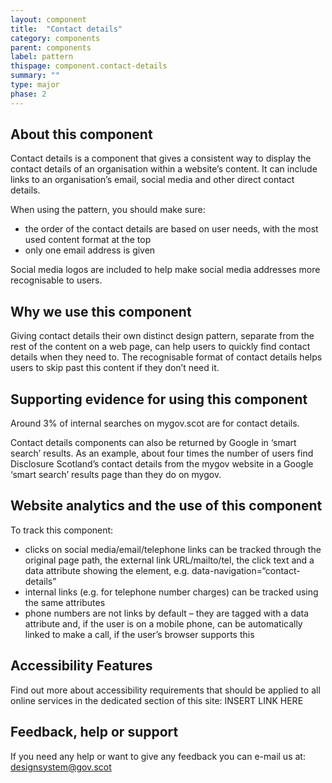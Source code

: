 ```yaml
---
layout: component
title:  "Contact details"
category: components
parent: components
label: pattern
thispage: component.contact-details
summary: ""
type: major
phase: 2
---
```



## About this component
Contact details is a component that gives a consistent way to display the contact details of an organisation within a website’s content. It can include links to an organisation’s email, social media and other direct contact details.  

When using the pattern, you should make sure:
* the order of the contact details are based on user needs, with the most used content format at the top
* only one email address is given  

Social media logos are included to help make social media addresses more recognisable to users.

## Why we use this component
Giving contact details their own distinct design pattern, separate from the rest of the content on a web page, can help users to quickly find contact details when they need to. The recognisable format of contact details helps users to skip past this content if they don’t need it.

## Supporting evidence for using this component

Around 3% of internal searches on mygov.scot are for contact details.

Contact details components can also be returned by Google in ‘smart search’ results. As an example, about four times the number of users find Disclosure Scotland’s contact details from the mygov website in a Google ‘smart search’ results page than they do on mygov.  

## Website analytics and the use of this component

To track this component:
* clicks on social media/email/telephone links can be tracked through the original page path, the external link URL/mailto/tel, the click text and a data attribute showing the element, e.g. data-navigation=“contact-details”
* internal links (e.g. for telephone number charges) can be tracked using the same attributes
* phone numbers are not links by default – they are tagged with a data attribute and, if the user is on a mobile phone, can be automatically linked to make a call, if the user’s browser supports this  

## Accessibility Features
Find out more about accessibility requirements that should be applied to all online services in the dedicated section of this site: INSERT LINK HERE

## Feedback, help or support
If you need any help or want to give any feedback you can e-mail us at:
[designsystem@gov.scot](mailto:designsystem@gov.scot)  
